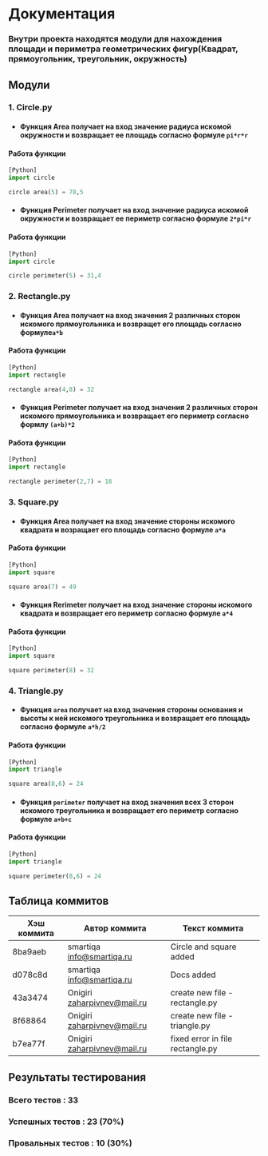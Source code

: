 # Документация 
### Внутри проекта находятся модули для нахождения площади и периметра геометрических фигур(Квадрат, прямоугольник, треугольник, окружность)

## Модули

### 1. Circle.py
+ #### Функция Area получает на вход значение радиуса искомой окружности и возвращает ее площадь согласно формуле `pi*r*r`

#### Работа функции 
```python
[Python]
import circle

circle area(5) = 78,5
```

+ #### Функция Perimeter получает на вход значение радиуса искомой окружности и возвращает ее периметр согласно формуле `2*pi*r`

#### Работа функции
```python
[Python]
import circle

circle perimeter(5) = 31,4
```

### 2. Rectangle.py
+ #### Функция Area получает на вход значения 2 различных сторон искомого прямоугольника и возвращет его площадь согласно формуле`a*b`

#### Работа функции
```python
[Python]
import rectangle

rectangle area(4,8) = 32
```

+ #### Функция Perimeter получает на вход значения 2 различных сторон искомого прямоугольника и возвращает его периметр согласно формлу `(a+b)*2`

#### Работа функции 
```python
[Python]
import rectangle 

rectangle perimeter(2,7) = 18
```

### 3. Square.py
+ #### Функция Area получает на вход значение стороны искомого квадрата и возращает его площадь согласно формуле `a*a`

#### Работа функции 
```python
[Python]
import square

square area(7) = 49
```

+ #### Функция Rerimeter получает на вход значение стороны искомого квадрата и возвращает его периметр согласно формуле `a*4`

#### Работа функции 
```python
[Python]
import square

square perimeter(8) = 32
```

### 4. Triangle.py
+ #### Функция `area` получает на вход значения стороны основания и высоты к ней искомого треугольника и возвращает его площадь согласно формуле `a*h/2`

#### Работа функции 
```python
[Python]
import triangle

square area(8,6) = 24
```
+ #### Функция `perimeter` получает на вход значения всех 3 сторон искомого треугольника и возвращает его периметр согласно формуле `a+b+c`

#### Работа функции 
```python
[Python]
import triangle

square perimeter(8,6) = 24
```
## Таблица коммитов 

| Хэш коммита  | Автор коммита               | Текст коммита                    |
|--------------|-----------------------------|----------------------------------|
| 8ba9aeb      | smartiqa info@smartiqa.ru   | Circle and square added          |
| d078c8d      | smartiqa info@smartiqa.ru   | Docs added                       |
| 43a3474      | Onigiri zaharpivnev@mail.ru | create new file - rectangle.py   |
| 8f68864      | Onigiri zaharpivnev@mail.ru | create new file - triangle.py    |
| b7ea77f      | Onigiri zaharpivnev@mail.ru | fixed error in file rectangle.py |


## Результаты тестирования
### Всего тестов  : 33
### Успешных тестов  : 23 (70%)
### Провальных тестов : 10 (30%)